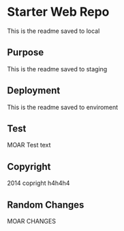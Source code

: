 # Starter Web Repo
This is the readme saved to local

## Purpose
This is the readme saved to staging

## Deployment
This is the readme saved to enviroment

## Test

MOAR Test text

## Copyright
2014 copright h4h4h4

## Random Changes

MOAR CHANGES
